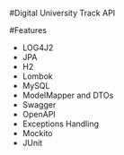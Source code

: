 #Digital University Track API

#Features
- LOG4J2
- JPA
- H2
- Lombok
- MySQL
- ModelMapper and DTOs
- Swagger
- OpenAPI
- Exceptions Handling
- Mockito
- JUnit
